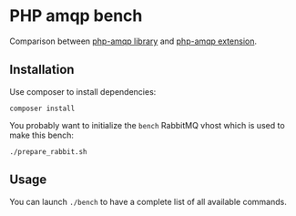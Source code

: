 # PHP amqp bench

Comparison between [php-amqp
library](https://github.com/videlalvaro/php-amqplib) and [php-amqp
extension](https://github.com/pdezwart/php-amqp).

## Installation

Use composer to install dependencies:

    composer install

You probably want to initialize the `bench` RabbitMQ vhost which is used to
make this bench:

    ./prepare_rabbit.sh

## Usage

You can launch `./bench` to have a complete list of all available commands.
